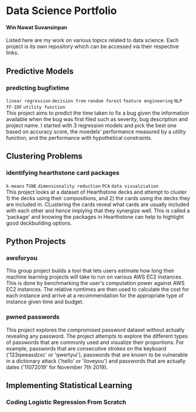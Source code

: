 # Data Science Portfolio
#### Win Nawat Suvansinpan
Listed here are my work on various topics related to data science. Each project is its own repository which can be accessed via their respective links.

## Predictive Models
### predicting bugfixtime
`linear regression` `decision tree` `random forest` `feature engineering` `NLP` `TF-IDF` `utility function`  
This project aims to predict the time taken to fix a bug given the information available when the bug was first filed such as severity, bug description and project name. I started with 3 regression models and pick the best one based on accuracy score, the moedels' performance measured by a utility function, and the performance with hypothetical constraints.

## Clustering Problems
### identifying hearthstone card packages
`k-means` `TSNE` `dimensionality reduction` `PCA` `data visualziation`  
This project looks at a dataset of Hearthstone decks and attempt to cluster 1) the decks using their compositions, and 2) the cards using the decks they are included in. CLustering the cards reveal what cards are usually included with each other and hence implying that they synergize well. This is called a 'package' and knowing the packages in Hearthstone can help to highlight good deckbuilding options.

## Python Projects
### awsforyou
This group project builds a tool that lets users estimate how long their machine learning projects will take to run on various AWS EC2 instances. This is done by benchmarking the user's computation power against AWS EC2 instances. The relative rumtimes are then used to calculate the cost for each instance and arrive at a recommendation for the appropriate type of instance given time and budget.

### pwned passwords
This project explores the compromised password dataset without actually revealing any password. The project attempts to explore the different types of passwords that are commonly used and visualize their proportions. For example, passwords that are consecutive strokes on the keyboard ('123qweasdzxc' or 'qwertyui'), passwords that are known to be vulnerable in a dictionary attack ('hello' or 'iloveyou') and passwords that are actually dates ('11072019' for November 7th 2019).

## Implementing Statistical Learning
### Coding Logistic Regression From Scratch


